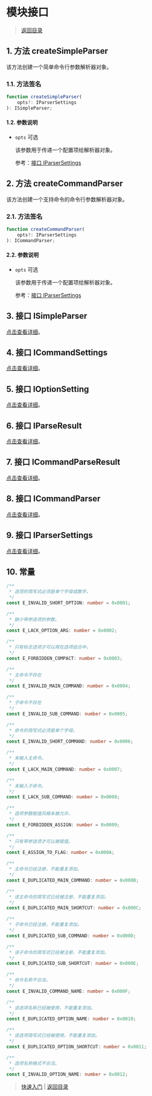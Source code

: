 # 模块接口

> [返回目录](./index.md)

## 1. 方法 createSimpleParser

该方法创建一个简单命令行参数解析器对象。

### 1.1. 方法签名

```ts
function createSimpleParser(
    opts?: IParserSettings
): ISimpleParser;
```

#### 1.2. 参数说明

-   `opts` 可选

    该参数用于传递一个配置项给解析器对象。

    参考：[接口 IParserSettings](./interface.IParserSettings.md)

## 2. 方法 createCommandParser

该方法创建一个支持命令的命令行参数解析器对象。

### 2.1. 方法签名

```ts
function createCommandParser(
    opts?: IParserSettings
): ICommandParser;
```

#### 2.2. 参数说明

-   `opts` 可选

    该参数用于传递一个配置项给解析器对象。

    参考：[接口 IParserSettings](./interface.IParserSettings.md)

## 3. 接口 ISimpleParser

[点击查看详细](./interface.ISimpleParser.md)。

## 4. 接口 ICommandSettings

[点击查看详细](./interface.ICommandSettings.md)。

## 5. 接口 IOptionSetting

[点击查看详细](./interface.IOptionSetting.md)。

## 6. 接口 IParseResult

[点击查看详细](./interface.IParseResult.md)。

## 7. 接口 ICommandParseResult

[点击查看详细](./interface.ICommandParseResult.md)。

## 8. 接口 ICommandParser

[点击查看详细](./interface.ICommandParser.md)。

## 9. 接口 IParserSettings

[点击查看详细](./interface.IParserSettings.md)。

## 10. 常量

```ts
/**
 * 选项的简写式必须是单个字母或数字。
 */
const E_INVALID_SHORT_OPTION: number = 0x0001;

/**
 * 缺少带参选项的参数。
 */
const E_LACK_OPTION_ARG: number = 0x0002;

/**
 * 只有标志选项才可以用在选项组合中。
 */
const E_FORBIDDEN_COMPACT: number = 0x0003;

/**
 * 主命令不存在
 */
const E_INVALID_MAIN_COMMAND: number = 0x0004;

/**
 * 子命令不存在
 */
const E_INVALID_SUB_COMMAND: number = 0x0005;

/**
 * 命令的简写式必须是单个字母。
 */
const E_INVALID_SHORT_COMMAND: number = 0x0006;

/**
 * 未输入主命令。
 */
const E_LACK_MAIN_COMMAND: number = 0x0007;

/**
 * 未输入子命令。
 */
const E_LACK_SUB_COMMAND: number = 0x0008;

/**
 * 选项参数赋值风格未被允许。
 */
const E_FORBIDDEN_ASSIGN: number = 0x0009;

/**
 * 只有带参选项才可以被赋值。
 */
const E_ASSIGN_TO_FLAG: number = 0x000A;

/**
 * 主命令已经注册，不能重复添加。
 */
const E_DUPLICATED_MAIN_COMMAND: number = 0x000B;

/**
 * 该主命令的简写式已经被注册，不能重复添加。
 */
const E_DUPLICATED_MAIN_SHORTCUT: number = 0x000C;

/**
 * 子命令已经注册，不能重复添加。
 */
const E_DUPLICATED_SUB_COMMAND: number = 0x000D;

/**
 * 该子命令的简写式已经被注册，不能重复添加。
 */
const E_DUPLICATED_SUB_SHORTCUT: number = 0x000E;

/**
 * 命令名称不合法。
 */
const E_INVALID_COMMAND_NAME: number = 0x000F;

/**
 * 该选项名称已经被使用，不能重复添加。
 */
const E_DUPLICATED_OPTION_NAME: number = 0x0010;

/**
 * 该选项简写式已经被使用，不能重复添加。
 */
const E_DUPLICATED_OPTION_SHORTCUT: number = 0x0011;

/**
 * 选项名称格式不合法。
 */
const E_INVALID_OPTION_NAME: number = 0x0012;
```

> [快速入门](./01-get-start.md) | [返回目录](./index.md)
